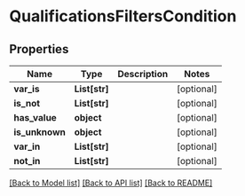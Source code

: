 # QualificationsFiltersCondition


## Properties

Name | Type | Description | Notes
------------ | ------------- | ------------- | -------------
**var_is** | **List[str]** |  | [optional] 
**is_not** | **List[str]** |  | [optional] 
**has_value** | **object** |  | [optional] 
**is_unknown** | **object** |  | [optional] 
**var_in** | **List[str]** |  | [optional] 
**not_in** | **List[str]** |  | [optional] 

[[Back to Model list]](../README.md#documentation-for-models) [[Back to API list]](../README.md#documentation-for-api-endpoints) [[Back to README]](../README.md)


